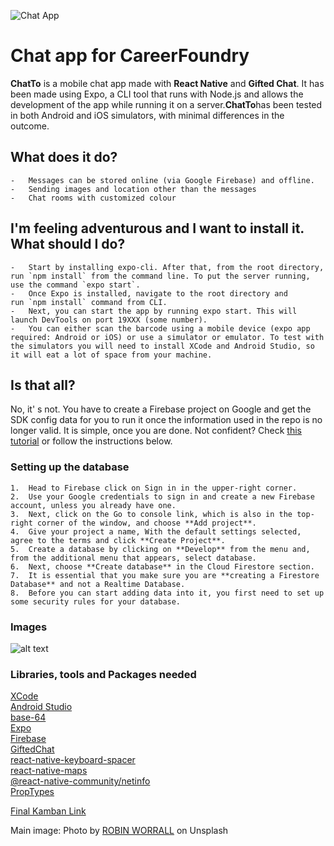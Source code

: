 ![Chat App](https://90minutos.org/img/Photo%20by%20ROBIN%20WORRALL%20on%20Unsplash.jpg)
# Chat app for CareerFoundry

**ChatTo** is a mobile chat app made with **React Native** and **Gifted Chat**. It has been made using Expo, a CLI tool that runs with Node.js and allows the development of the app while running it on a server.**ChatTo**has been tested in both Android and iOS simulators, with minimal differences in the outcome.

## What does it do?
	-	Messages can be stored online (via Google Firebase) and offline.
	-	Sending images and location other than the messages
	-	Chat rooms with customized colour
  
## I'm feeling adventurous and I want to install it. What should I do?
	-	Start by installing expo-cli. After that, from the root directory, run `npm install` from the command line. To put the server running, use the command `expo start`.
	-	Once Expo is installed, navigate to the root directory and run `npm install` command from CLI.
	-	Next, you can start the app by running expo start. This will launch DevTools on port 19XXX (some number).
	-	You can either scan the barcode using a mobile device (expo app required: Android or iOS) or use a simulator or emulator. To test with the simulators you will need to install XCode and Android Studio, so it will eat a lot of space from your machine.

## Is that all?
No, it' s not. You have to create a Firebase project on Google and get the SDK config data for you to run it once the information used in the repo is no longer valid. It is simple, once you are done. Not confident? Check [this tutorial](https://www.youtube.com/watch?v=lpFDFK44pX8) or follow the instructions below.

### Setting up the database
	1.	Head to Firebase click on Sign in in the upper-right corner.
	2.	Use your Google credentials to sign in and create a new Firebase account, unless you already have one.
	3.	Next, click on the Go to console link, which is also in the top-right corner of the window, and choose **Add project**.
	4.	Give your project a name, With the default settings selected, agree to the terms and click **Create Project**.
	5.	Create a database by clicking on **Develop** from the menu and, from the additional menu that appears, select database.
	6.	Next, choose **Create database** in the Cloud Firestore section.
	7.	It is essential that you make sure you are **creating a Firestore Database** and not a Realtime Database.
	8.	Before you can start adding data into it, you first need to set up some security rules for your database.

### Images

![alt text](https://i.ibb.co/yB2csJM/screens.png "Screen images")

### Libraries, tools and Packages needed
[XCode](https://developer.apple.com/xcode/)  
[Android Studio](https://developer.android.com/studio)  
[base-64](https://www.npmjs.com/package/base-64)  
[Expo](https://www.npmjs.com/package/expo)  
[Firebase](https://www.npmjs.com/package/firebase)  
[GiftedChat](https://github.com/FaridSafi/react-native-gifted-chat)  
[react-native-keyboard-spacer](https://www.npmjs.com/package/react-native-keyboard-spacer)  
[react-native-maps](https://www.npmjs.com/package/react-native-maps)  
[@react-native-community/netinfo](https://www.npmjs.com/package/@react-native-community/netinfo)  
[PropTypes](https://www.npmjs.com/package/prop-types)    

[Final Kamban Link](https://trello.com/invite/b/ubgTpZfX/fc7de38ccafaa0bdacb1a6e81cba52f1/cf-chat-app)  


Main image: Photo by [ROBIN WORRALL](https://unsplash.com/photos/FPt10LXK0cg) on Unsplash






